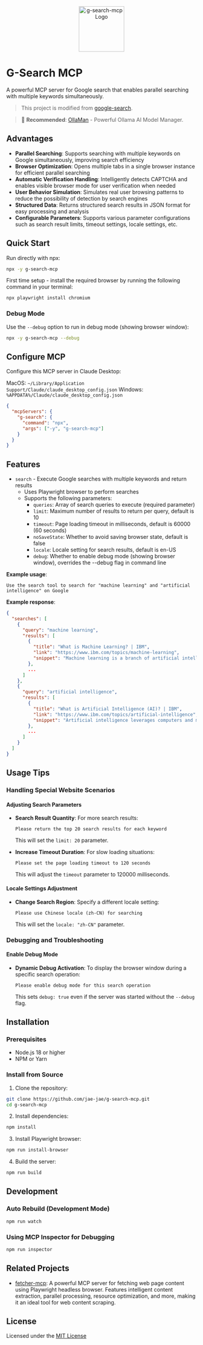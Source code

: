 <div align="center">
  <img src="https://github.com/jae-jae/g-search-mcp/raw/main/icon.svg" width="120" height="120" alt="g-search-mcp Logo" />
</div>

# G-Search MCP

A powerful MCP server for Google search that enables parallel searching with multiple keywords simultaneously.

> This project is modified from [google-search](https://github.com/web-agent-master/google-search).

> 🌟 **Recommended**: [OllaMan](https://ollaman.com/) - Powerful Ollama AI Model Manager.

## Advantages

- **Parallel Searching**: Supports searching with multiple keywords on Google simultaneously, improving search efficiency
- **Browser Optimization**: Opens multiple tabs in a single browser instance for efficient parallel searching
- **Automatic Verification Handling**: Intelligently detects CAPTCHA and enables visible browser mode for user verification when needed
- **User Behavior Simulation**: Simulates real user browsing patterns to reduce the possibility of detection by search engines
- **Structured Data**: Returns structured search results in JSON format for easy processing and analysis
- **Configurable Parameters**: Supports various parameter configurations such as search result limits, timeout settings, locale settings, etc.

## Quick Start

Run directly with npx:

```bash
npx -y g-search-mcp
```

First time setup - install the required browser by running the following command in your terminal:

```bash
npx playwright install chromium
```

### Debug Mode

Use the `--debug` option to run in debug mode (showing browser window):

```bash
npx -y g-search-mcp --debug
```

## Configure MCP

Configure this MCP server in Claude Desktop:

MacOS: `~/Library/Application Support/Claude/claude_desktop_config.json`
Windows: `%APPDATA%/Claude/claude_desktop_config.json`

```json
{
  "mcpServers": {
    "g-search": {
      "command": "npx",
      "args": ["-y", "g-search-mcp"]
    }
  }
}
```

## Features

- `search` - Execute Google searches with multiple keywords and return results
  - Uses Playwright browser to perform searches
  - Supports the following parameters:
    - `queries`: Array of search queries to execute (required parameter)
    - `limit`: Maximum number of results to return per query, default is 10
    - `timeout`: Page loading timeout in milliseconds, default is 60000 (60 seconds)
    - `noSaveState`: Whether to avoid saving browser state, default is false
    - `locale`: Locale setting for search results, default is en-US
    - `debug`: Whether to enable debug mode (showing browser window), overrides the --debug flag in command line

**Example usage**:

```
Use the search tool to search for "machine learning" and "artificial intelligence" on Google
```

**Example response**:

```json
{
  "searches": [
    {
      "query": "machine learning",
      "results": [
        {
          "title": "What is Machine Learning? | IBM",
          "link": "https://www.ibm.com/topics/machine-learning",
          "snippet": "Machine learning is a branch of artificial intelligence (AI) and computer science which focuses on the use of data and algorithms to imitate the way that humans learn, gradually improving its accuracy."
        },
        ...
      ]
    },
    {
      "query": "artificial intelligence",
      "results": [
        {
          "title": "What is Artificial Intelligence (AI)? | IBM",
          "link": "https://www.ibm.com/topics/artificial-intelligence",
          "snippet": "Artificial intelligence leverages computers and machines to mimic the problem-solving and decision-making capabilities of the human mind."
        },
        ...
      ]
    }
  ]
}
```

## Usage Tips

### Handling Special Website Scenarios

#### Adjusting Search Parameters

- **Search Result Quantity**: For more search results:

  ```
  Please return the top 20 search results for each keyword
  ```

  This will set the `limit: 20` parameter.

- **Increase Timeout Duration**: For slow loading situations:
  ```
  Please set the page loading timeout to 120 seconds
  ```
  This will adjust the `timeout` parameter to 120000 milliseconds.

#### Locale Settings Adjustment

- **Change Search Region**: Specify a different locale setting:
  ```
  Please use Chinese locale (zh-CN) for searching
  ```
  This will set the `locale: "zh-CN"` parameter.

### Debugging and Troubleshooting

#### Enable Debug Mode

- **Dynamic Debug Activation**: To display the browser window during a specific search operation:
  ```
  Please enable debug mode for this search operation
  ```
  This sets `debug: true` even if the server was started without the `--debug` flag.

## Installation

### Prerequisites

- Node.js 18 or higher
- NPM or Yarn

### Install from Source

1. Clone the repository:

```bash
git clone https://github.com/jae-jae/g-search-mcp.git
cd g-search-mcp
```

2. Install dependencies:

```bash
npm install
```

3. Install Playwright browser:

```bash
npm run install-browser
```

4. Build the server:

```bash
npm run build
```

## Development

### Auto Rebuild (Development Mode)

```bash
npm run watch
```

### Using MCP Inspector for Debugging

```bash
npm run inspector
```

## Related Projects

- [fetcher-mcp](https://github.com/jae-jae/fetcher-mcp): A powerful MCP server for fetching web page content using Playwright headless browser. Features intelligent content extraction, parallel processing, resource optimization, and more, making it an ideal tool for web content scraping.

## License

Licensed under the [MIT License](https://choosealicense.com/licenses/mit/)

